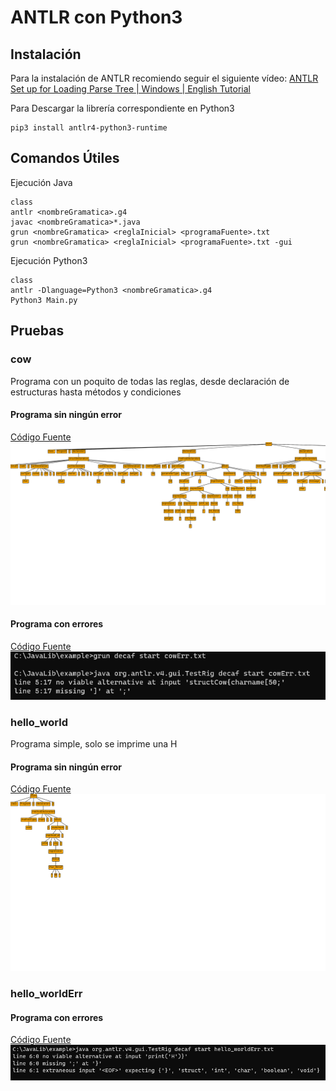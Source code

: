 # ANTLR con Python3

## Instalación
Para la instalación de ANTLR recomiendo seguir el siguiente vídeo: [ANTLR Set up for Loading Parse Tree | Windows | English Tutorial](https://www.youtube.com/watch?v=p2gIBPz69DM)


Para Descargar la librería correspondiente en Python3
```
pip3 install antlr4-python3-runtime
```

## Comandos Útiles
Ejecución Java
```
class
antlr <nombreGramatica>.g4
javac <nombreGramatica>*.java 
grun <nombreGramatica> <reglaInicial> <programaFuente>.txt
grun <nombreGramatica> <reglaInicial> <programaFuente>.txt -gui
```

Ejecución Python3
```
class
antlr -Dlanguage=Python3 <nombreGramatica>.g4
Python3 Main.py
```
## Pruebas 

### cow
Programa con un poquito de todas las reglas, desde declaración de estructuras hasta métodos y condiciones
#### Programa sin ningún error
[Código Fuente](./decafPrograms/cow.txt)
<img src="./Pruebas/cow.svg">

#### Programa con errores
[Código Fuente](./decafPrograms/cowErr.txt)
<img src="./Pruebas/cowErr.png">

### hello_world
Programa simple, solo se imprime una H
#### Programa sin ningún error
[Código Fuente](./decafPrograms/hello_world.txt)
<img src="./Pruebas/hello_world.svg">

### hello_worldErr
#### Programa con errores
[Código Fuente](./decafPrograms/hello_worldErr.txt)
<img src="./Pruebas/hello_worldErr.png">
